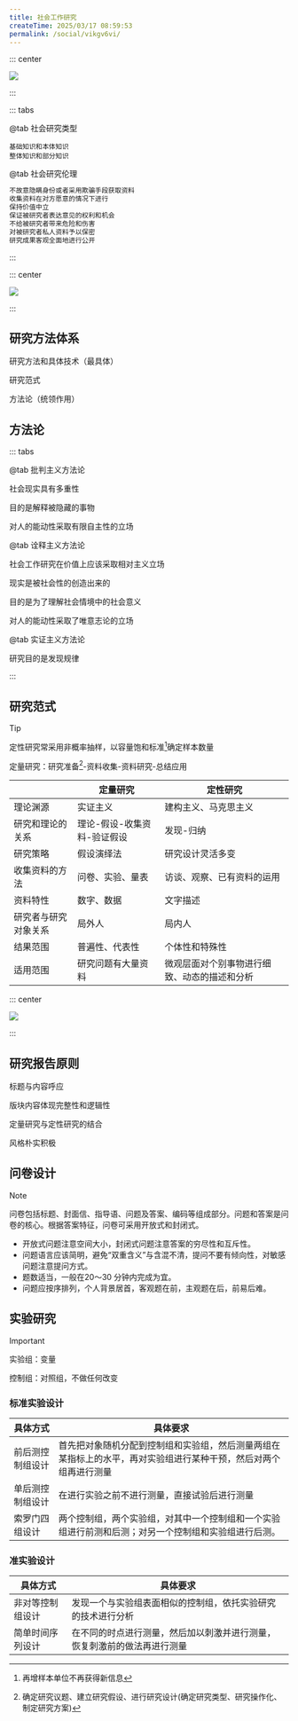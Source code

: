 ```yaml
---
title: 社会工作研究
createTime: 2025/03/17 08:59:53
permalink: /social/vikgv6vi/
---
```

::: center

![](/number/1-1.png)

:::

::: tabs

@tab 社会研究类型

```
基础知识和本体知识
整体知识和部分知识
```

@tab 社会研究伦理

```txt
不故意隐瞒身份或者采用欺骗手段获取资料
收集资料在对方愿意的情况下进行
保持价值中立
保证被研究者表达意见的权利和机会
不给被研究者带来危险和伤害
对被研究者私人资料予以保密
研究成果客观全面地进行公开
```

:::

::: center

![](/number/1-2.png)

:::

## 研究方法体系

研究方法和具体技术（最具体）

研究范式

方法论（统领作用）

## 方法论

::: tabs

@tab 批判主义方法论

社会现实具有多重性

目的是解释被隐藏的事物

对人的能动性采取有限自主性的立场

@tab 诠释主义方法论

社会工作研究在价值上应该采取相对主义立场

现实是被社会性的创造出来的

目的是为了理解社会情境中的社会意义

对人的能动性采取了唯意志论的立场

@tab 实证主义方法论

研究目的是发现规律

:::

## 研究范式

> [!tip]
>
> 定性研究常采用非概率抽样，以容量饱和标准[^1]确定样本数量
>
> 定量研究：研究准备[^2]-资料收集-资料研究-总结应用

|                      | 定量研究                    | 定性研究                                     |
| -------------------- | --------------------------- | -------------------------------------------- |
| 理论渊源             | 实证主义                    | 建构主义、马克思主义                         |
| 研究和理论的关系     | 理论-假设-收集资料-验证假设 | 发现-归纳                                    |
| 研究策略             | 假设演绎法                  | 研究设计灵活多变                             |
| 收集资料的方法       | 问卷、实验、量表            | 访谈、观察、已有资料的运用                   |
| 资料特性             | 数字、数据                  | 文字描述                                     |
| 研究者与研究对象关系 | 局外人                      | 局内人                                       |
| 结果范围             | 普遍性、代表性              | 个体性和特殊性                               |
| 适用范围             | 研究问题有大量资料          | 微观层面对个别事物进行细致、动态的描述和分析 |

::: center

![](/number/1-3.png)

:::

## 研究报告原则

标题与内容呼应

版块内容体现完整性和逻辑性

定量研究与定性研究的结合

风格朴实积极

## 问卷设计

> [!note]
>
> 问卷包括标题、封面信、指导语、问题及答案、编码等组成部分。问题和答案是问卷的核心。根据答案特征，问卷可采用开放式和封闭式。

- 开放式问题注意空间大小，封闭式问题注意答案的穷尽性和互斥性。
- 问题语言应该简明，避免“双重含义”与含混不清，提问不要有倾向性，对敏感问题注意提问方式。
- 题数适当，一般在20～30 分钟内完成为宜。
- 问题应按序排列，个人背景居首，客观题在前，主观题在后，前易后难。

## 实验研究

> [!important]
>
> 实验组：变量
>
> 控制组：对照组，不做任何改变

### 标准实验设计

| 具体方式         | 具体要求                                                     |
| ---------------- | ------------------------------------------------------------ |
| 前后测控制组设计 | 首先把对象随机分配到控制组和实验组，然后测量两组在某指标上的水平，再对实验组进行某种干预，然后对两个组再进行测量 |
| 单后测控制组设计 | 在进行实验之前不进行测量，直接试验后进行测量                 |
| 索罗门四组设计   | 两个控制组，两个实验组，对其中一个控制组和一个实验组进行前测和后测；对另一个控制组和实验组进行后测。 |

### 准实验设计

| 具体方式         | 具体要求                                                     |
| ---------------- | ------------------------------------------------------------ |
| 非对等控制组设计 | 发现一个与实验组表面相似的控制组，依托实验研究的技术进行分析 |
| 简单时间序列设计 | 在不同的时点进行测量，然后加以刺激并进行测量，恢复刺激前的做法再进行测量 |

[^1]:再增样本单位不再获得新信息
[^2]:确定研究议题、建立研究假设、进行研究设计(确定研究类型、研究操作化、制定研究方案)

